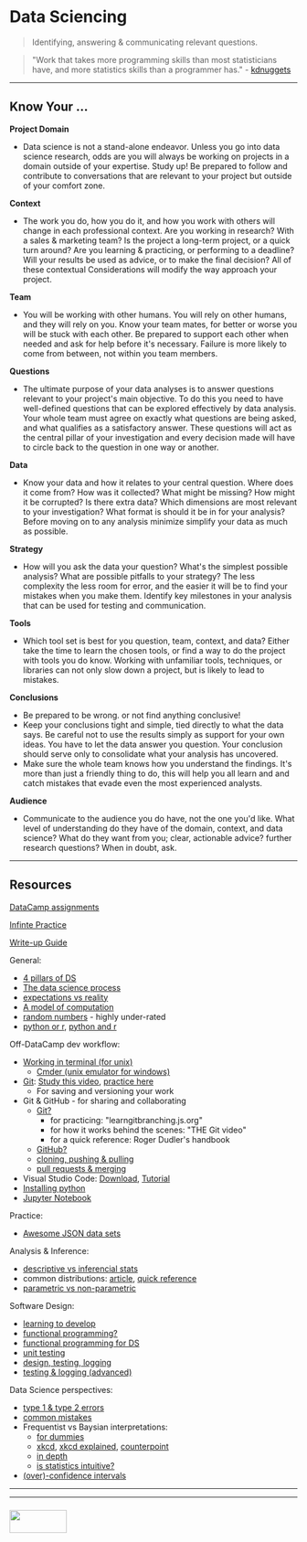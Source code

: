 # Data Sciencing


> Identifying, answering & communicating relevant questions.

> "Work that takes more programming skills than most statisticians have, and more statistics skills than a programmer has." - [kdnuggets](https://www.kdnuggets.com/2016/10/battle-data-science-venn-diagrams.html)

___

## Know Your ... 


__Project Domain__
* Data science is not a stand-alone endeavor. Unless you go into data science research, odds are you will always be working on projects in a domain outside of your expertise. Study up! Be prepared to follow and contribute to conversations that are relevant to your project but outside of your comfort zone.

__Context__
* The work you do, how you do it, and how you work with others will change in each professional context. Are you working in research? With a sales & marketing team? Is the project a long-term project, or a quick turn around? Are you learning & practicing, or performing to a deadline? Will your results be used as advice, or to make the final decision?  All of these contextual Considerations will modify the way approach your project.

__Team__
* You will be working with other humans.  You will rely on other humans, and they will rely on you.  Know your team mates, for better or worse you will be stuck with each other.  Be prepared to support each other when needed and ask for help before it's necessary. Failure is more likely to come from between, not within you team members.

__Questions__
* The ultimate purpose of your data analyses is to answer questions relevant to your project's main objective.  To do this you need to have well-defined questions that can be explored effectively by data analysis. Your whole team must agree on exactly what questions are being asked, and what qualifies as a satisfactory answer.  These questions will act as the central pillar of your investigation and every decision made will have to circle back to the question in one way or another.

__Data__
* Know your data and how it relates to your central question. Where does it come from? How was it collected?  What might be missing? How might it be corrupted?  Is there extra data?  Which dimensions are most relevant to your investigation? What format is should it be in for your analysis? Before moving on to any analysis minimize simplify your data as much as possible.

__Strategy__
* How will you ask the data your question?  What's the simplest possible analysis?  What are possible pitfalls to your strategy? The less complexity the less room for error, and the easier it will be to find your mistakes when you make them. Identify key milestones in your analysis that can be used for testing and communication.

__Tools__
*  Which tool set is best for you question, team, context, and data?  Either take the time to learn the chosen tools, or find a way to do the project with tools you do know.  Working with unfamiliar tools, techniques, or libraries can not only slow down a project, but is likely to lead to mistakes.

__Conclusions__
* Be prepared to be wrong. or not find anything conclusive!
* Keep your conclusions tight and simple, tied directly to what the data says. Be careful not to use the results simply as support for your own ideas.   You have to let the data answer you question. Your conclusion should serve only to consolidate what your analysis has uncovered.
* Make sure the whole team knows how you understand the findings.  It's more than just a friendly thing to do, this will help you all learn and and catch mistakes that evade even the most experienced analysts.    

__Audience__
* Communicate to the audience you do have, not the one you'd like.  What level of understanding do they have of the domain, context, and data science?  What do they want from you; clear, actionable advice? further research questions? When in doubt, ask.   


___

## Resources

[DataCamp assignments](./data-camp-assignments.md)

[Infinte Practice](./infinite-practice.md)

[Write-up Guide](./writeup-guide.md)

General:
* [4 pillars of DS](https://www.innoarchitech.com/what-is-data-science-does-data-scientist-do/)
* [The data science process](https://docs.microsoft.com/en-us/azure/machine-learning/team-data-science-process/overview)
* [expectations vs reality](https://towardsdatascience.com/why-so-many-data-scientists-are-leaving-their-jobs-a1f0329d7ea4)
* [A model of computation](https://docs.google.com/presentation/d/1uKGPsFpv5BzRzzkvz2TaplWSx_oelMOlUHa0zg770vY/edit?usp=sharing)
* [random numbers](https://www.random.org) - highly under-rated
* [python or r](https://www.datacamp.com/community/tutorials/r-or-python-for-data-analysis), [python and r](https://stats.stackexchange.com/questions/238726/how-do-r-and-python-complement-each-other-in-data-science/238975)


Off-DataCamp dev workflow:
* [Working in terminal (for unix)](https://www.rithmschool.com/courses/terminal)
  * [Cmder (unix emulator for windows)](http://cmder.net)
* [Git](https://elewa-academy.github.io/Precourse/5-next-steps/git.html): [Study this video](https://www.youtube.com/watch?v=1ffBJ4sVUb4), [practice here](https://learngitbranching.js.org)
  * For saving and versioning your work
* Git & GitHub - for sharing and collaborating
  * [Git?](https://github.com/elewa-academy/Precourse/blob/master/5-next-steps/git.md)
      * for practicing: "learngitbranching.js.org"
      * for how it works behind the scenes: "THE Git video"
      * for a quick reference: Roger Dudler's handbook
  * [GitHub?](https://github.com/elewa-academy/Precourse/blob/master/5-next-steps/git-github.md)
  * [cloning, pushing & pulling](https://github.com/elewa-academy/using-starter-repos)
  * [pull requests & merging](https://github.com/elewa-academy/pull-requesting-and-merging)
* Visual Studio Code: [Download](https://visualstudio.microsoft.com/vs/), [Tutorial](https://learngitbranching.js.org)
* [Installing python](https://wiki.python.org/moin/BeginnersGuide/Download)
* [Jupyter Notebook](https://jupyter-notebook-beginner-guide.readthedocs.io/en/latest/)

Practice:
* [Awesome JSON data sets](https://github.com/jdorfman/awesome-json-datasets)


Analysis & Inference:
* [descriptive vs inferencial stats](http://statisticsbyjim.com/basics/descriptive-inferential-statistics/)
* common distributions: [article](https://www.analyticsvidhya.com/blog/2017/09/6-probability-distributions-data-science/), [quick reference](./common-distributions.pdf)
* [parametric vs non-parametric](https://keydifferences.com/difference-between-parametric-and-nonparametric-test.html)

Software Design:
* [learning to develop](https://github.com/elewa-academy/effective-learning)  
* [functional programming?](https://maryrosecook.com/blog/post/a-practical-introduction-to-functional-programming)
* [functional programming for DS](https://vimeo.com/116151995)
* [unit testing](https://medium.com/@MohammedS/beyond-data-science-unit-testing-bb537af38426)
* [design, testing, logging](https://towardsdatascience.com/how-to-write-a-production-level-code-in-data-science-5d87bd75ced)
* [testing & logging (advanced)](https://towardsdatascience.com/unit-testing-and-logging-for-data-science-d7fb8fd5d217)

Data Science perspectives:
* [type 1 & type 2 errors](https://en.wikipedia.org/wiki/Type_I_and_type_II_errors)
* [common mistakes](https://www.ma.utexas.edu/users/mks/statmistakes/StatisticsMistakes.html)
* Frequentist vs Baysian interpretations:
  * [for dummies](https://www.dummies.com/education/science/biology/two-views-of-probability/)
  * [xkcd](https://xkcd.com/1132/), [xkcd explained](https://www.explainxkcd.com/wiki/index.php/1132:_Frequentists_vs._Bayesians), [counterpoint](https://stats.stackexchange.com/questions/43339/whats-wrong-with-xkcds-frequentists-vs-bayesians-comic)
  * [in depth](https://www.analyticsvidhya.com/blog/2016/06/bayesian-statistics-beginners-simple-english/)
  * [is statistics intuitive?](https://www.cep.ucsb.edu/papers/intuitivestat96.pdf)
* [(over)-confidence intervals](http://allendowney.blogspot.com/2015/03/statistical-inference-is-only-mostly.html)




___
___
### <a href="http://elewa.education/blog" target="_blank"><img src="https://user-images.githubusercontent.com/18554853/34921062-506450ae-f97d-11e7-875f-6feeb26ad72d.png" width="100" height="40"/></a>

